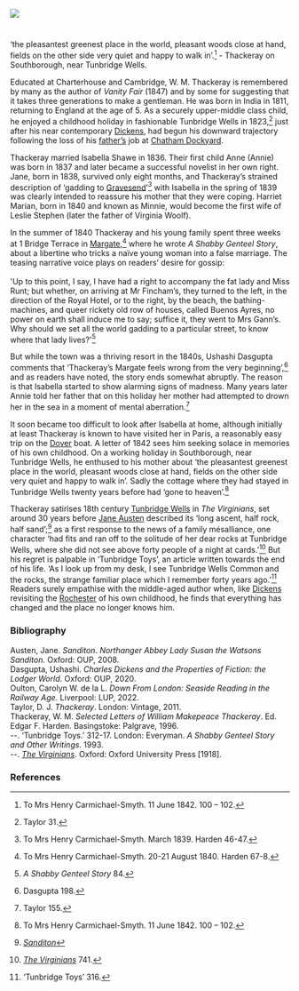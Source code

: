 <a href="https://beta.kent-maps.online"><img src="https://beta.kent-maps.online/juncture/ve-button.png"></a>
<param ve-config title="William Makepeace Thackeray (1811-1863)" author="Professor Carolyn Oulton" layout="vtl" 
banner="https://raw.githubusercontent.com/kent-map/images/main/banners/19c.jpg" description="Professor Carolyn Oulton introduces author William Makepeace Thackeray's Kent through his life, family and work.">

<!-- Historical map layers -->
<param ve-map-layer active allmaps allmaps-id="4478e36824ad9d1a" title="Greenwood 1829">

#

‘the pleasantest greenest place in the world, pleasant woods close at hand, fields on the other side very quiet and happy to walk in’.[^ref1] - Thackeray on Southborough, near Tunbridge Wells.
<param ve-image url="https://stor.artstor.org/stor/99141c27-93ca-4f9d-bfef-56a29b4bc3f3" label="In the Woods near Tunbridge Wells" attribtuion="A. R. Quinton, J. Salmon, Sevenoaks">
<param ve-entity eid="Q2048526" aliases="Southborough">
<param ve-entity eid="Q665489" aliases="Tunbridge Wells">
<param ve-map center="Q7852844" zoom="13">
<param ve-map center="Q2048526" zoom="13">
<param ve-map center="Q665489" zoom="13">

Educated at Charterhouse and Cambridge, W. M. Thackeray is remembered by many as the author of _Vanity Fair_ (1847) and by some for suggesting that it takes three generations to make a gentleman. He was born in India in 1811, returning to England at the age of 5. As a securely upper-middle class child, he enjoyed a childhood holiday in fashionable Tunbridge Wells in 1823,[^ref2]  just after his near contemporary [Dickens](/dickens), had begun his downward trajectory following the loss of his [father’s](/dickens/dickens-chatham) job at [Chatham Dockyard](/19c/19c-chatham-dockyard).
<param ve-image url="https://upload.wikimedia.org/wikipedia/commons/2/2e/WilliamThackeray.jpg" label="William Thackeray" attribution="Public domain, via Wikimedia Commons">
<param ve-entity eid="Q665489" aliases="Tunbridge Wells">
<param ve-entity eid="Q729006" aliases="Chatham">
<param ve-map center="Q665489" zoom="13">
<param ve-map center="Q729006" zoom="13">

Thackeray married Isabella Shawe in 1836. Their first child Anne (Annie) was born in 1837 and later became a successful novelist in her own right. Jane, born in 1838, survived only eight months, and Thackeray’s strained description of ‘gadding to [Gravesend](/19c/19c-gravesend)’[^ref3]  with Isabella in the spring of 1839 was clearly intended to reassure his mother that they were coping. Harriet Marian, born in 1840 and known as Minnie, would become the first wife of Leslie Stephen (later the father of Virginia Woolf).
<param ve-image url="https://stor.artstor.org/stor/785f9c80-c739-479d-85b3-29b9ff37d967" label="The Picturesque Beauties of Great Britain: Kent. The Baths at Gravesend, 1829" attribution="George Virtue. Photo by Astrid Stilma. By permission of Patrick Marrin.">
<param ve-entity eid="Q676689" aliases="Gravesend">
<param ve-map center="Q676689" zoom="13">

In the summer of 1840 Thackeray and his young family spent three weeks at 1 Bridge Terrace in [Margate](/19c/19c-margate),[^ref4]  where he wrote _A Shabby Genteel Story_, about a libertine who tricks a naïve young woman into a false marriage. The teasing narrative voice plays on readers’ desire for gossip:
<br><br>
'Up to this point, I say, I have had a right to accompany the fat lady and Miss Runt; but whether, on arriving at Mr Fincham’s, they turned to the left, in the direction of the Royal Hotel, or to the right, by the beach, the bathing-machines, and queer rickety old row of houses, called Buenos Ayres, no power on earth shall induce me to say; suffice it, they went to Mrs Gann’s. Why should we set all the world gadding to a particular street, to know where that lady lives?'[^ref5]  
<param ve-image url="https://stor.artstor.org/stor/0515f138-ee47-4cc9-906b-51cd54fad21c" label="The Picturesque Beauties of Great Britain: Kent. Margate: the Pier and New Lighthouse" attribution="George Virtue. Photo by Astrid Stilma. By permission of Patrick Marrin.">
<param ve-entity eid="Q618045" aliases="Margate">
<param ve-map center="Q618045" zoom="13">

But while the town was a thriving resort in the 1840s, Ushashi Dasgupta comments that ‘Thackeray’s Margate feels wrong from the very beginning’,[^ref6]  and as readers have noted, the story ends somewhat abruptly. The reason is that Isabella started to show alarming signs of madness. Many years later Annie told her father that on this holiday her mother had attempted to drown her in the sea in a moment of mental aberration.[^ref7]  
<param ve-image url="https://stor.artstor.org/stor/f77ff676-dd33-47aa-90bf-4590fcb5349a" label="Margate, 1845" attribution="Fullarton's Ports and Harbours of the South East Coast of England">

It soon became too difficult to look after Isabella at home, although initially at least Thackeray is known to have visited her in Paris, a reasonably easy trip on the [Dover](/19c/19c-dover) boat. A letter of 1842 sees him seeking solace in memories of his own childhood. On a working holiday in Southborough, near Tunbridge Wells, he enthused to his mother about ‘the pleasantest greenest place in the world, pleasant woods close at hand, fields on the other side very quiet and happy to walk in’. Sadly the cottage where they had stayed in Tunbridge Wells twenty years before had ‘gone to heaven’.[^ref8]  
<param ve-image url="https://upload.wikimedia.org/wikipedia/commons/5/55/Southborough_Common_-_geograph.org.uk_-_2740147.jpg" label="Southborough Common" attribution="N Chadwick  via Wikimedia Commons" license="CC BY-SA 2.0">
<param ve-entity eid="Q179224" aliases="Dover">
<param ve-entity eid="Q665489" aliases="Tunbridge Wells">
<param ve-map center="Q179224" zoom="13">
<param ve-map center="Q676689" zoom="13">

Thackeray satirises 18th century [Tunbridge Wells](/18c/18c-beau-nash-biography/) in _The Virginians_, set around 30 years before [Jane Austen](/austen/austen-tunbridge-wells) described its ‘long ascent, half rock, half sand’;[^ref9]  as a first response to the news of a family mésalliance, one character ‘had fits and ran off to the solitude of her dear rocks at Tunbridge Wells, where she did not see above forty people of a night at cards.’[^ref10]  But his regret is palpable in ‘Tunbridge Toys’, an article written towards the end of his life. ‘As I look up from my desk, I see Tunbridge Wells Common and the rocks, the strange familiar place which I remember forty years ago.’[^ref11] Readers surely empathise with  the middle-aged author when, like [Dickens](/dickens) revisiting the [Rochester](/dickens/dickens-medway) of his own childhood, he finds that everything has changed and the place no longer knows him.
<param ve-image url="https://stor.artstor.org/stor/1b674697-28d5-4f4c-b603-89bfd74b0245" label="Tunbridge Wells Common" attribution="Kent Maps Online">
<param ve-entity eid="Q665489" aliases="Tunbridge Wells">
<param ve-entity eid="Q507517" aliases="Rochester">
<param ve-map center="Q2001391" zoom="10">
<param ve-map center="Q665489" zoom="13">
<param ve-map center="Q507517" zoom="13">

### Bibliography 
Austen, Jane. _Sanditon_. _Northanger Abbey Lady Susan the Watsons Sanditon._ Oxford: OUP, 2008.   
Dasgupta, Ushashi. _Charles Dickens and the Properties of Fiction: the Lodger World_. Oxford: OUP, 2020.      
Oulton, Carolyn W. de la L. _Down From London: Seaside Reading in the Railway Age._ Liverpool: LUP, 2022.   
Taylor, D. J. _Thackeray_. London: Vintage, 2011.   
Thackeray, W. M. _Selected Letters of William Makepeace Thackeray_. Ed. Edgar F. Harden. Basingstoke: Palgrave, 1996.   
--. ‘Tunbridge Toys.’ 312-17. London: Everyman. _A Shabby Genteel Story and Other Writings_. 1993.   
--. [_The Virginians_](https://archive.org/details/in.ernet.dli.2015.207951/mode/2up?q=%22had+fits+and+ran+off+to+the+solitude+of+her%22). Oxford: Oxford University Press [1918].

### References

[^ref1]: To Mrs Henry Carmichael-Smyth. 11 June 1842. 100 – 102.   
[^ref2]:  Taylor 31.   
[^ref3]:  To Mrs Henry Carmichael-Smyth. March 1839. Harden 46-47.   
[^ref4]:  To Mrs Henry Carmichael-Smyth. 20-21 August 1840. Harden 67-8.   
[^ref5]:  _A Shabby Genteel Story_ 84.   
[^ref6]:  Dasgupta 198.      
[^ref7]:  Taylor 155.   
[^ref8]:  To Mrs Henry Carmichael-Smyth. 11 June 1842. 100 – 102.   
[^ref9]:  [_Sanditon_](https://en.wikisource.org/wiki/Page:Austen_Sanditon_and_other_miscellanea.djvu/31)   
[^ref10]:  [_The Virginians_](https://archive.org/details/in.ernet.dli.2015.207951/mode/2up?q=%22had+fits+and+ran+off+to+the+solitude+of+her%22) 741.   
[^ref11]:  ‘Tunbridge Toys’ 316.   
  
